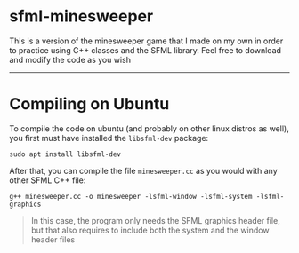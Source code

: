# sfml-minesweeper

This is a version of the minesweeper game that I made
on my own in order to practice using C++ classes and the SFML
library. Feel free to download and modify the code as you wish

---
# Compiling on Ubuntu
To compile the code on ubuntu (and probably on other linux distros
as well), you first must have installed the `libsfml-dev` package:
 
`sudo apt install libsfml-dev`

After that, you can compile the file `minesweeper.cc` as you would
with any other SFML C++ file:

`g++ minesweeper.cc -o minesweeper -lsfml-window -lsfml-system -lsfml-graphics`

> In this case, the program only needs the SFML graphics header file, but
> that also requires to include both the system and the window header files
